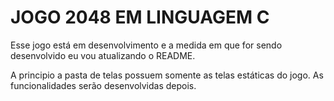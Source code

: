 # JOGO 2048 EM LINGUAGEM C
 
 Esse jogo está em desenvolvimento e a medida em que for sendo desenvolvido eu vou atualizando o README.
 
 A principio a pasta de telas possuem somente as telas estáticas do jogo. As funcionalidades serão desenvolvidas depois.
